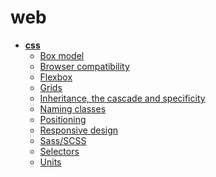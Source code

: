 <!-- this entire file is auto-generated -->

# web

<!-- optional markdown-notes-tree directory description starts here -->

<!-- optional markdown-notes-tree directory description ends here -->

- [**css**](css/README.md)
    - [Box model](css/Box-model.md)
    - [Browser compatibility](css/Browser-compatibility.md)
    - [Flexbox](css/Flexbox.md)
    - [Grids](css/Grids.md)
    - [Inheritance, the cascade and specificity ](css/Inheritance-cascade-specificity.md)
    - [Naming classes](css/Naming-classes.md)
    - [Positioning](css/Positioning.md)
    - [Responsive design](css/Responsive-design.md)
    - [Sass/SCSS](css/Sass-SCSS.md)
    - [Selectors](css/Selectors.md)
    - [Units](css/Units.md)
